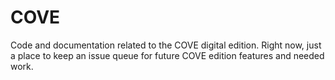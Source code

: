 # COVE
Code and documentation related to the COVE digital edition. Right now, just a place to keep an issue queue for future COVE edition features and needed work.
